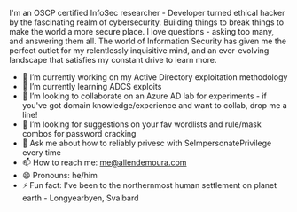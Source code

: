 I'm an OSCP certified InfoSec researcher - Developer turned ethical hacker by the fascinating realm of cybersecurity. Building things to break things to make the world a more secure place. I love questions - asking too many, and answering them all. The world of Information Security has given me the perfect outlet for my relentlessly inquisitive mind, and an ever-evolving landscape that satisfies my constant drive to learn more.
<!--
**allendemoura/allendemoura** is a ✨ _special_ ✨ repository because its `README.md` (this file) appears on your GitHub profile.

Here are some ideas to get you started:

- 🔭 I’m currently working on ...
- 🌱 I’m currently learning ...
- 👯 I’m looking to collaborate on ...
- 🤔 I’m looking for help with ...
- 💬 Ask me about ...
- 📫 How to reach me: ...
- 😄 Pronouns: ...
- ⚡ Fun fact: ...

www.allendemoura.com

www.medium.com/@senderend

www.linkedin.com/in/allendemoura

-->
- 🔭 I’m currently working on my Active Directory exploitation methodology
- 🌱 I’m currently learning ADCS exploits
- 👯 I’m looking to collaborate on an Azure AD lab for experiments - if you've got domain knowledge/experience and want to collab, drop me a line!
- 🤔 I’m looking for suggestions on your fav wordlists and rule/mask combos for password cracking
- 💬 Ask me about how to reliably privesc with SeImpersonatePrivilege every time
- 📫 How to reach me: me@allendemoura.com
- 😄 Pronouns: he/him
- ⚡ Fun fact: I've been to the northernmost human settlement on planet earth - Longyearbyen, Svalbard

